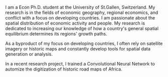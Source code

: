 I am a Econ Ph.D. student at the University of St.Gallen, Switzerland. 
My research is in the fields of economic geography, regional economics, and conflict with a focus on developing countries. 
I am passionate about the spatial distribution of economic activity and people. My research is dedicated to increasing our 
knowledge of how a country's general spatial equilibrium determines its regions' growth paths.

As a byproduct of my focus on developing countries, I often rely on satellite imagery or historic maps and constantly develop 
tools for spatial data generation or analysis.

In a recent research project, I trained a Convolutional Neural Network to automize the digitization of historic road maps of Africa.
